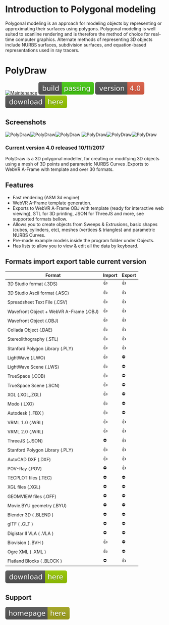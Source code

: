# Introduction to Polygonal modeling 

Polygonal modeling is an approach for modeling objects by representing or approximating their surfaces using polygons. Polygonal modeling is well suited to scanline rendering and is therefore the method of choice for real-time computer graphics. Alternate methods of representing 3D objects include NURBS surfaces, subdivision surfaces, and equation-based representations used in ray tracers.

# PolyDraw

[![Maintenance](https://img.shields.io/maintenance/yes/2017.svg)]()  [![Travis](/images/rust.svg)]()  [![You can download here.](/images/version-4.0-red.svg)](https://dl.orangedox.com/YYR2ih46hcVPtlG8lq?dl=1) [![You can download here.](/images/download-here-green.svg)](https://dl.orangedox.com/YYR2ih46hcVPtlG8lq?dl=1) 

## Screenshots
![PolyDraw](https://raw.githubusercontent.com/ptsource/PolyDraw/master/images/20.png)![PolyDraw](https://raw.githubusercontent.com/ptsource/PolyDraw/master/images/21.png)![PolyDraw](https://raw.githubusercontent.com/ptsource/PolyDraw/master/images/22.png)
![PolyDraw](https://raw.githubusercontent.com/ptsource/PolyDraw/master/images/23.png)![PolyDraw](https://raw.githubusercontent.com/ptsource/PolyDraw/master/images/26.png)![PolyDraw](https://raw.githubusercontent.com/ptsource/PolyDraw/master/images/27.png)

### Current version 4.0 released 10/11/2017

PolyDraw is a 3D polygonal modeller, for creating or modifying 3D objects using a mesh of 3D points and parametric NURBS Curves .Exports to WebVR A-Frame with template and over 30 formats.

## Features 

* Fast rendering (ASM 3d engine)
* WebVR A-Frame template generation.
* Exports to WebVR A-Frame OBJ with template (ready for interactive web viewing), STL for 3D printing, JSON for ThreeJS and more, see supported formats bellow.
* Allows you to create objects from Sweeps & Extrusions, basic shapes (cubes, cylinders, etc), meshes (vertices & triangles) and parametric NURBS Curves.
* Pre-made example models inside the program folder under Objects. 
* Has lists to allow you to view & edit all the data by keyboard.

## Formats import export table current version

|Format  | Import | Export | 
| ------------- | ------------- | ------------- | 
| 3D Studio format  (.3DS) | :+1: | :+1: |  
| 3D Studio Ascii format (.ASC)  |  :+1:  |  :+1: | 
| Spreadsheet Text File (.CSV) |  :+1: |  :+1: | 
| Wavefront Object + WebVR A-Frame (.OBJ)  |  :+1:  |  :+1: | 
| Wavefront Object (.OBJ)  |  :+1:  |  :+1: | 
| Collada Object (.DAE)  |  :+1:  | :+1: | 
| Stereolithography (.STL)  |  :+1:  |  :+1: | 
| Stanford Polygon Library (.PLY)  |  :+1:  |  :+1: | 
| LightWave (.LWO)  |  :+1:  | :no_entry: | 
| LightWave Scene (.LWS)  |  :+1:  | :no_entry: | 
| TrueSpace (.COB)  |  :+1:  | :no_entry: | 
| TrueSpace Scene (.SCN)  |  :+1:  | :no_entry: | 
| XGL (.XGL,.ZGL)  |  :+1:  | :no_entry: | 
| Modo (.LXO)  |  :+1:  | :no_entry: | 
| Autodesk  ( .FBX )  |  :+1:  | :no_entry:  | 
| VRML 1.0 (.WRL)  |  :+1:  |  :+1: | 
| VRML 2.0 (.WRL)  |  :+1:  |  :+1: | 
| ThreeJS (.JSON)  | :no_entry:  |  :+1: | 
| Stanford Polygon Library (.PLY) | :+1:  |  :+1: | 
| AutoCAD DXF (.DXF) |  :+1:  |  :+1: | 
| POV-Ray (.POV) | :no_entry: |  :+1: | 
| TECPLOT files (.TEC) | :no_entry:  | :no_entry: | 
| XGL files (.XGL) | :no_entry:  | :no_entry: | 
| GEOMVIEW files (.OFF) | :no_entry:  | :no_entry: | 
| Movie.BYU geometry (.BYU) | :no_entry:  | :no_entry: | 
| Blender 3D ( .BLEND ) | :no_entry:  | :no_entry: | 
| glTF  ( .GLT ) | :no_entry:  | :no_entry: | 
| Digistar II VLA  ( .VLA )  | :no_entry:  | :no_entry: | 
| Biovision  ( .BVH )  | :+1:  | :no_entry: | 
| Ogre XML ( .XML )  | :+1:  | :no_entry: | 
| Flatland Blocks ( .BLOCK )  | :no_entry:  | :+1:  | 

[![You can download here.](/images/download-here-green.svg)](https://dl.orangedox.com/YYR2ih46hcVPtlG8lq?dl=1)

## Support

[![Visit homepage.](/images/homepage-here-yellowgreen.svg)](https://www.facebook.com/www.ptsource.eu/)
